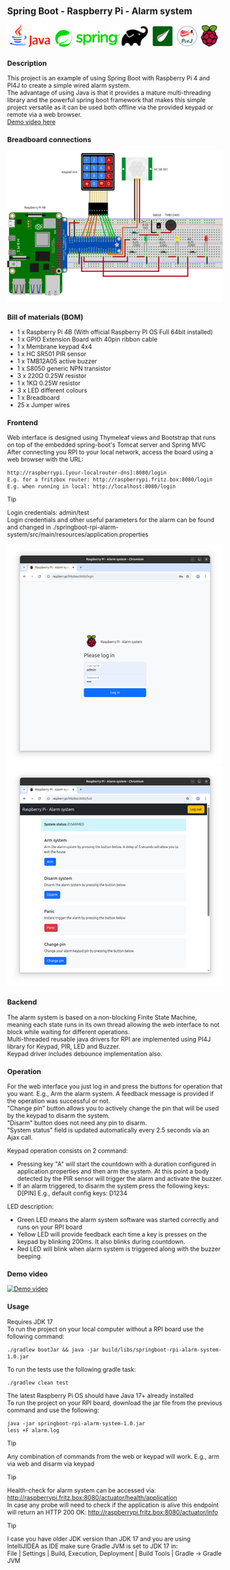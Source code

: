 Spring Boot - Raspberry Pi - Alarm system
--
![](assets/images/logo.png)

### Description
This project is an example of using Spring Boot with Raspberry Pi 4 and PI4J to create a simple wired alarm system. <br/>
The advantage of using Java is that it provides a mature multi-threading library and the powerful spring boot framework that makes this simple project versatile as it can be used both offline via the provided keypad or remote via a web browser.<br/> [Demo video here](#demo-video) <br/>

### Breadboard connections
![](assets/images/rpi-alarm_bb.png)

### Bill of materials (BOM)
* 1 x Raspberry Pi 4B (With official Raspberry PI OS Full 64bit installed)
* 1 x GPIO Extension Board with 40pin ribbon cable
* 1 x Membrane keypad 4x4
* 1 x HC SR501 PIR sensor
* 1 x TMB12A05 active buzzer
* 1 x S8050 generic NPN transistor
* 3 x 220&#937; 0.25W resistor
* 1 x 1K&#937; 0.25W resistor
* 3 x LED different colours
* 1 x Breadboard
* 25 x Jumper wires

### Frontend
Web interface is designed using Thymeleaf views and Bootstrap that runs on top of the embedded spring-boot's Tomcat server and Spring MVC<br/> 
After connecting you RPI to your local network, access the board using  a web browser with the URL:
```
http://raspberrypi.[your-localrouter-dns]:8080/login
E.g. for a fritzbox router: http://raspberrypi.fritz.box:8080/login 
E.g. when running in local: http://localhost:8080/login
```
> [!TIP]
> Login credentials: admin/test<br/>
> Login credentials and other useful parameters for the alarm can be found and changed in ./springboot-rpi-alarm-system/src/main/resources/application.properties

![](assets/images/screen1.png)
![](assets/images/screen2.png)
### Backend
The alarm system is based on a non-blocking Finite State Machine, meaning each state runs in its own thread allowing the web interface to not block while waiting for different operations.<br/>
Multi-threaded reusable java drivers for RPI are implemented using PI4J library for Keypad, PIR, LED and Buzzer.<br/>
Keypad driver includes debounce implementation also. 

### Operation
For the web interface you just log in and press the buttons for operation that you want. E.g., Arm the alarm system. A feedback message is provided if the operation was successful or not.<br/>
"Change pin" button allows you to actively change the pin that will be used by the keypad to disarm the system.<br/>
"Disarm" button does not need any pin to disarm.<br/>
"System status" field is updated automatically every 2.5 seconds via an Ajax call.

Keypad operation consists on 2 command:
* Pressing key "A" will start the countdown with a duration configured in application.properties and then arm the system. At this point a body detected by the PIR sensor will trigger the alarm and activate the buzzer.<br/>
* If an alarm triggered, to disarm the system press the following keys: D[PIN] E.g., default config keys: D1234<br/>

LED description:
* Green LED means the alarm system software was started correctly and runs on your RPI board
* Yellow LED will provide feedback each time a key is presses on the keypad by blinking 200ms. It also blinks during countdown.
* Red LED will blink when alarm system is triggered along with the buzzer beeping. 

### Demo video
<a href="https://youtu.be/xRUWgISEngM">
    <img src="https://img.youtube.com/vi/xRUWgISEngM/maxresdefault.jpg"  alt="Demo video"/>
</a>



### Usage
Requires JDK 17<br/>
To run the project on your local computer without a RPI board use the following command:<br/>
```
./gradlew bootJar && java -jar build/libs/springboot-rpi-alarm-system-1.0.jar
```
To run the tests use the following gradle task:<br/>
```
./gradlew clean test
```
The latest Raspberry Pi OS should have Java 17+ already installed<br/>
To run the project on your RPI board, download the jar file from the previous command and use the following:<br/>
```
java -jar springboot-rpi-alarm-system-1.0.jar
less +F alarm.log 
```

> [!TIP]
> Any combination of commands from the web or keypad will work. E.g., arm via web and disarm via keypad<br/>

> [!TIP]
> Health-check for alarm system can be accessed via: http://raspberrypi.fritz.box:8080/actuator/health/application<br/>
> In case any probe will need to check if the application is alive this endpoint will return an HTTP 200 OK: http://raspberrypi.fritz.box:8080/actuator/info<br/>

> [!TIP]
> I case you have older JDK version than JDK 17 and you are using IntelliJIDEA as IDE make sure Gradle JVM is set to JDK 17 in:<br/>
> File | Settings | Build, Execution, Deployment | Build Tools | Gradle  -> Gradle JVM
